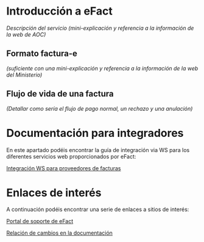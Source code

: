 # Introducción a eFact

*Descripción del servicio (mini-explicación y referencia a la información de la web de AOC)*

## Formato factura-e 

*(suficiente con una mini-explicación y referencia a la información de la web del Ministerio)*

## Flujo de vida de una factura

*(Detallar como sería el flujo de pago normal, un rechazo y una anulación)*

# Documentación para integradores

En este apartado podéis encontrar la guía de integración via WS para los diferentes servicios web proporcionados por eFact:

[Integración WS para proveedores de facturas](/ws-proveedores/README.md)

# Enlaces de interés

A continuación podéis encontrar una serie de enlaces a sitios de interés:

[Portal de soporte de eFact](https://www.aoc.cat/portal-suport/efact-empreses-base-coneixement/)

[Relación de cambios en la documentación](/CHANGELOG.md)